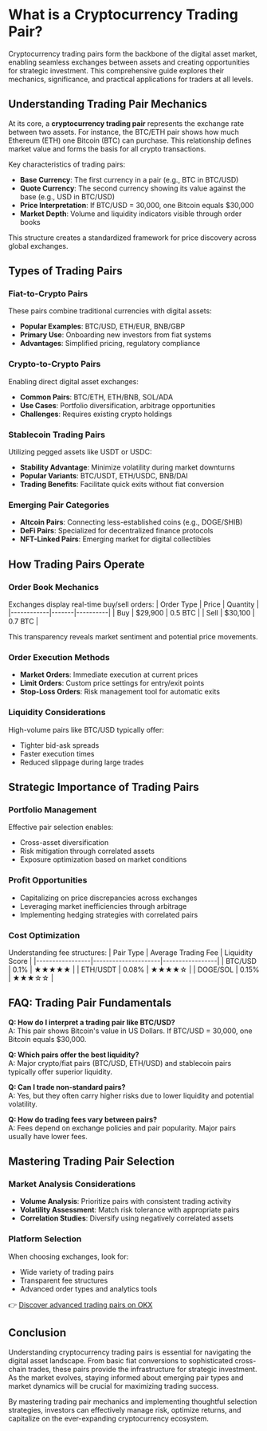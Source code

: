 # What is a Cryptocurrency Trading Pair?

Cryptocurrency trading pairs form the backbone of the digital asset market, enabling seamless exchanges between assets and creating opportunities for strategic investment. This comprehensive guide explores their mechanics, significance, and practical applications for traders at all levels.

## Understanding Trading Pair Mechanics

At its core, a **cryptocurrency trading pair** represents the exchange rate between two assets. For instance, the BTC/ETH pair shows how much Ethereum (ETH) one Bitcoin (BTC) can purchase. This relationship defines market value and forms the basis for all crypto transactions.

Key characteristics of trading pairs:
- **Base Currency**: The first currency in a pair (e.g., BTC in BTC/USD)
- **Quote Currency**: The second currency showing its value against the base (e.g., USD in BTC/USD)
- **Price Interpretation**: If BTC/USD = 30,000, one Bitcoin equals $30,000
- **Market Depth**: Volume and liquidity indicators visible through order books

This structure creates a standardized framework for price discovery across global exchanges.

## Types of Trading Pairs

### Fiat-to-Crypto Pairs
These pairs combine traditional currencies with digital assets:
- **Popular Examples**: BTC/USD, ETH/EUR, BNB/GBP
- **Primary Use**: Onboarding new investors from fiat systems
- **Advantages**: Simplified pricing, regulatory compliance

### Crypto-to-Crypto Pairs
Enabling direct digital asset exchanges:
- **Common Pairs**: BTC/ETH, ETH/BNB, SOL/ADA
- **Use Cases**: Portfolio diversification, arbitrage opportunities
- **Challenges**: Requires existing crypto holdings

### Stablecoin Trading Pairs
Utilizing pegged assets like USDT or USDC:
- **Stability Advantage**: Minimize volatility during market downturns
- **Popular Variants**: BTC/USDT, ETH/USDC, BNB/DAI
- **Trading Benefits**: Facilitate quick exits without fiat conversion

### Emerging Pair Categories
- **Altcoin Pairs**: Connecting less-established coins (e.g., DOGE/SHIB)
- **DeFi Pairs**: Specialized for decentralized finance protocols
- **NFT-Linked Pairs**: Emerging market for digital collectibles

## How Trading Pairs Operate

### Order Book Mechanics
Exchanges display real-time buy/sell orders:
| Order Type | Price | Quantity |
|------------|-------|----------|
| Buy        | $29,900 | 0.5 BTC  |
| Sell       | $30,100 | 0.7 BTC  |

This transparency reveals market sentiment and potential price movements.

### Order Execution Methods
- **Market Orders**: Immediate execution at current prices
- **Limit Orders**: Custom price settings for entry/exit points
- **Stop-Loss Orders**: Risk management tool for automatic exits

### Liquidity Considerations
High-volume pairs like BTC/USD typically offer:
- Tighter bid-ask spreads
- Faster execution times
- Reduced slippage during large trades

## Strategic Importance of Trading Pairs

### Portfolio Management
Effective pair selection enables:
- Cross-asset diversification
- Risk mitigation through correlated assets
- Exposure optimization based on market conditions

### Profit Opportunities
- Capitalizing on price discrepancies across exchanges
- Leveraging market inefficiencies through arbitrage
- Implementing hedging strategies with correlated pairs

### Cost Optimization
Understanding fee structures:
| Pair Type       | Average Trading Fee | Liquidity Score |
|-----------------|---------------------|-----------------|
| BTC/USD         | 0.1%                | ★★★★★          |
| ETH/USDT        | 0.08%               | ★★★★☆          |
| DOGE/SOL        | 0.15%               | ★★★☆☆          |

## FAQ: Trading Pair Fundamentals

**Q: How do I interpret a trading pair like BTC/USD?**  
A: This pair shows Bitcoin's value in US Dollars. If BTC/USD = 30,000, one Bitcoin equals $30,000.

**Q: Which pairs offer the best liquidity?**  
A: Major crypto/fiat pairs (BTC/USD, ETH/USD) and stablecoin pairs typically offer superior liquidity.

**Q: Can I trade non-standard pairs?**  
A: Yes, but they often carry higher risks due to lower liquidity and potential volatility.

**Q: How do trading fees vary between pairs?**  
A: Fees depend on exchange policies and pair popularity. Major pairs usually have lower fees.

## Mastering Trading Pair Selection

### Market Analysis Considerations
- **Volume Analysis**: Prioritize pairs with consistent trading activity
- **Volatility Assessment**: Match risk tolerance with appropriate pairs
- **Correlation Studies**: Diversify using negatively correlated assets

### Platform Selection
When choosing exchanges, look for:
- Wide variety of trading pairs
- Transparent fee structures
- Advanced order types and analytics tools

👉 [Discover advanced trading pairs on OKX](https://bit.ly/okx-bonus)

## Conclusion

Understanding cryptocurrency trading pairs is essential for navigating the digital asset landscape. From basic fiat conversions to sophisticated cross-chain trades, these pairs provide the infrastructure for strategic investment. As the market evolves, staying informed about emerging pair types and market dynamics will be crucial for maximizing trading success.

By mastering trading pair mechanics and implementing thoughtful selection strategies, investors can effectively manage risk, optimize returns, and capitalize on the ever-expanding cryptocurrency ecosystem.
